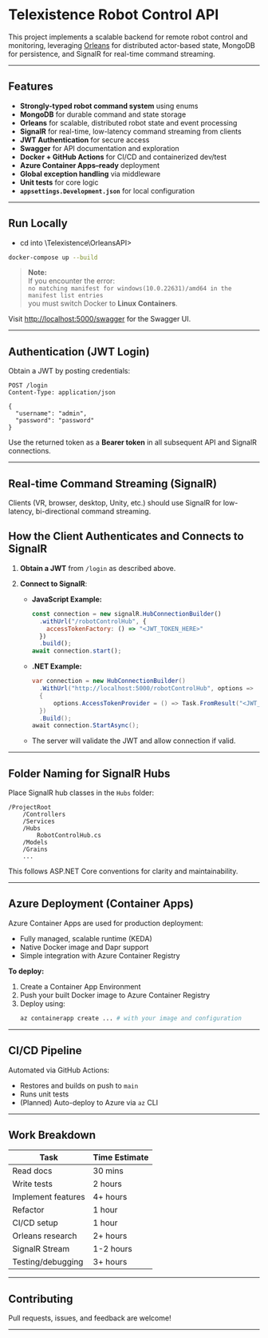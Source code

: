 # Telexistence Robot Control API

This project implements a scalable backend for remote robot control and monitoring, leveraging [Orleans](https://dotnet.github.io/orleans/) for distributed actor-based state, MongoDB for persistence, and SignalR for real-time command streaming.

---

## Features

- **Strongly-typed robot command system** using enums
- **MongoDB** for durable command and state storage
- **Orleans** for scalable, distributed robot state and event processing
- **SignalR** for real-time, low-latency command streaming from clients
- **JWT Authentication** for secure access
- **Swagger** for API documentation and exploration
- **Docker + GitHub Actions** for CI/CD and containerized dev/test
- **Azure Container Apps–ready** deployment
- **Global exception handling** via middleware
- **Unit tests** for core logic
- **`appsettings.Development.json`** for local configuration

---

## Run Locally
- cd into \Telexistence\OrleansAPI>
```bash
docker-compose up --build
```

> **Note:**  
> If you encounter the error:  
> `no matching manifest for windows(10.0.22631)/amd64 in the manifest list entries`  
> you must switch Docker to **Linux Containers**.

Visit [http://localhost:5000/swagger](http://localhost:5000/swagger) for the Swagger UI.

---

## Authentication (JWT Login)

Obtain a JWT by posting credentials:

```http
POST /login
Content-Type: application/json

{
  "username": "admin",
  "password": "password"
}
```

Use the returned token as a **Bearer token** in all subsequent API and SignalR connections.

---

## Real-time Command Streaming (SignalR)

Clients (VR, browser, desktop, Unity, etc.) should use SignalR for low-latency, bi-directional command streaming.

## How the Client Authenticates and Connects to SignalR

1. **Obtain a JWT** from `/login` as described above.
2. **Connect to SignalR**:

    - **JavaScript Example:**
      ```javascript
      const connection = new signalR.HubConnectionBuilder()
        .withUrl("/robotControlHub", {
          accessTokenFactory: () => "<JWT_TOKEN_HERE>"
        })
        .build();
      await connection.start();
      ```

    - **.NET Example:**
      ```csharp
      var connection = new HubConnectionBuilder()
        .WithUrl("http://localhost:5000/robotControlHub", options =>
        {
            options.AccessTokenProvider = () => Task.FromResult("<JWT_TOKEN_HERE>");
        })
        .Build();
      await connection.StartAsync();
      ```

    - The server will validate the JWT and allow connection if valid.

---

## Folder Naming for SignalR Hubs

Place SignalR hub classes in the `Hubs` folder:

```
/ProjectRoot
    /Controllers
    /Services
    /Hubs
        RobotControlHub.cs
    /Models
    /Grains
    ...
```
This follows ASP.NET Core conventions for clarity and maintainability.

---

## Azure Deployment (Container Apps)

Azure Container Apps are used for production deployment:

- Fully managed, scalable runtime (KEDA)
- Native Docker image and Dapr support
- Simple integration with Azure Container Registry

**To deploy:**
1. Create a Container App Environment
2. Push your built Docker image to Azure Container Registry
3. Deploy using:
   ```bash
   az containerapp create ... # with your image and configuration
   ```

---

## CI/CD Pipeline

Automated via GitHub Actions:

- Restores and builds on push to `main`
- Runs unit tests
- (Planned) Auto-deploy to Azure via `az` CLI

---

## Work Breakdown

| Task                | Time Estimate    |
|---------------------|------------------|
| Read docs           | 30 mins          |
| Write tests         | 2 hours          |
| Implement features  | 4+ hours          |
| Refactor            | 1 hour           |
| CI/CD setup         | 1 hour           |
| Orleans research    | 2+ hours         |
| SignalR Stream      | 1-2 hours        |
| Testing/debugging   | 3+ hours         |

---

## Contributing

Pull requests, issues, and feedback are welcome!

---

